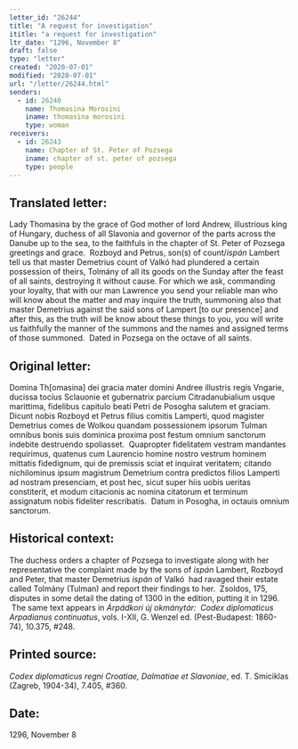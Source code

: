 ```yaml
---
letter_id: "26244"
title: "A request for investigation"
ititle: "a request for investigation"
ltr_date: "1296, November 8"
draft: false
type: "letter"
created: "2020-07-01"
modified: "2020-07-01"
url: "/letter/26244.html"
senders:
  - id: 26240
    name: Thomasina Morosini
    iname: thomasina morosini
    type: woman
receivers:
  - id: 26243
    name: Chapter of St. Peter of Pozsega
    iname: chapter of st. peter of pozsega
    type: people
---
```

<h2> Translated letter:</h2><p>Lady Thomasina by the grace of God mother of lord Andrew, illustrious king of Hungary, duchess of all Slavonia and governor of the parts across the Danube up to the sea, to the faithfuls in the chapter of St. Peter of Pozsega greetings and grace.&nbsp; Rozboyd and Petrus, son(s) of count/<i>ispán</i> Lambert tell us that master Demetrius count of Valkó had plundered a certain possession of theirs, Tolmány of all its goods on the Sunday after the feast of all saints, destroying it without cause. For which we ask, commanding your loyalty, that with our man Lawrence you send your reliable man who will know about the matter and may inquire the truth, summoning also that master Demetrius against the said sons of Lampert [to our presence] and after this, as the truth will be know about these things to you, you will write us faithfully the manner of the summons and the names and assigned terms of those summoned.&nbsp; Dated in Pozsega on the octave of all saints.</p><h2 class="mt-4"> Original letter:</h2><p>Domina Th[omasina] dei gracia mater domini Andree illustris regis Vngarie, ducissa tocius Sclauonie et gubernatrix parcium Citradanubialium usque marittima, fidelibus capitulo beati Petri de Posogha salutem et graciam.&nbsp; Dicunt nobis Rozboyd et Petrus filius comitis Lamperti, quod magister Demetrius comes de Wolkou quandam possessionem ipsorum Tulman omnibus bonis suis dominica proxima post festum omnium sanctorum indebite destruendo spoliasset.&nbsp; Quapropter fidelitatem vestram mandantes requirimus, quatenus cum Laurencio homine nostro vestrum hominem mittatis fidedignum, qui de premissis sciat et inquirat veritatem; citando nichilominus ipsum magistrum Demetrium contra predictos filios Lamperti ad nostram presenciam, et post hec, sicut super hiis uobis ueritas constiterit, et modum citacionis ac nomina citatorum et terminum assignatum nobis fideliter rescribatis.&nbsp; Datum in Posogha, in octauis omnium sanctorum.</p><h2 class="mt-4"> Historical context:</h2><p>The duchess orders a chapter of Pozsega to investigate along with her representative the complaint made by the sons of <i>ispán </i>Lambert, Rozboyd and Peter, that master Demetrius <i>ispán </i>of Valkó&nbsp; had ravaged their estate called Tolmány (Tulman) and report their findings to her.&nbsp;&nbsp;Zsoldos, 175, disputes in some detail the dating of 1300 in the edition, putting it in 1296.&nbsp; &nbsp;The same text appears in <i>Árpádkori új okmánytár:&nbsp; Codex diplomaticus Arpadianus continuatus</i>, vols. I-XII, G. Wenzel ed. (Pest-Budapest: 1860-74), 10.375, #248.</p><h2 class="mt-4"> Printed source:</h2><p><i>Codex diplomaticus regni Croatiae, Dalmatiae et Slavoniae</i>, ed. T. Smiciklas (Zagreb, 1904-34), 7.405, #360.</p><h2 class="mt-4"> Date:</h2>1296, November 8